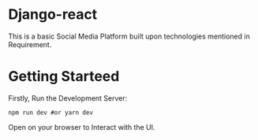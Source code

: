 # Django-react
<p>
    This is a basic Social Media Platform built upon technologies mentioned in Requirement. 
</p>

<h1>Getting Starteed</h1>

<p>
    Firstly, Run the Development Server:
</p>

<code>npm run dev
    #or
    yarn dev</code>

<p>
    Open <http://localhost:3000/> on your browser to Interact with the UI.
</p>